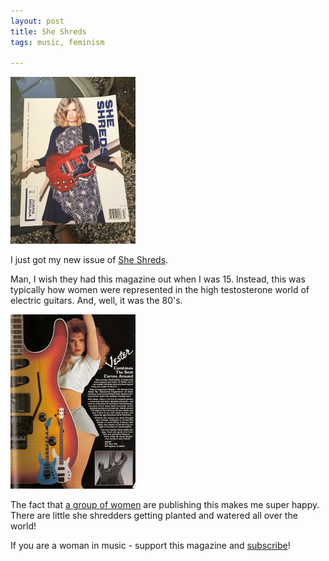 ```yaml
---
layout: post
title: She Shreds
tags: music, feminism

---
```



![](../images/shreds.jpg)

I just got my new issue of [She Shreds](http://sheshredsmag.com/). 

Man, I wish they had this magazine out when I was 15. Instead, this was typically how women were represented in the high testosterone world of electric guitars. And, well, it was the 80's.

![](../images/sexist_guitar.jpg)

The fact that [a group of women](http://sheshredsmag.com/about/) are publishing this makes me super happy. There are little she shredders getting planted and watered all over the world!

If you are a woman in music - support this magazine and [subscribe](https://shop.sheshredsmag.com/products/subscribe)!